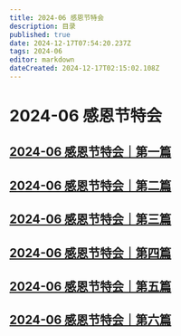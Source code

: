 ```yaml
---
title: 2024-06 感恩节特会
description: 目录
published: true
date: 2024-12-17T07:54:20.237Z
tags: 2024-06
editor: markdown
dateCreated: 2024-12-17T02:15:02.108Z
---
```


# 2024-06 感恩节特会
## [2024-06 感恩节特会｜第一篇](/home/2024-06/2024-06-01)
## [2024-06 感恩节特会｜第二篇](/home/2024-06/2024-06-02)
## [2024-06 感恩节特会｜第三篇](/home/2024-06/2024-06-03)
## [2024-06 感恩节特会｜第四篇](/home/2024-06/2024-06-04)
## [2024-06 感恩节特会｜第五篇](/home/2024-06/2024-06-05)
## [2024-06 感恩节特会｜第六篇](/home/2024-06/2024-06-06)
<!-- Google tag (gtag.js) -->
<script async src="https://www.googletagmanager.com/gtag/js?id=G-1P8709Z16T"></script>
<script>
  window.dataLayer = window.dataLayer || [];
  function gtag(){dataLayer.push(arguments);}
  gtag('js', new Date());

  gtag('config', 'G-1P8709Z16T');
</script>